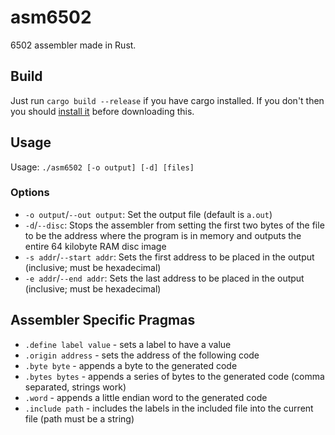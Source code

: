 # asm6502
6502 assembler made in Rust.

## Build
Just run `cargo build --release` if you have cargo installed. If you don't then you should [install it](https://doc.rust-lang.org/stable/book/ch01-01-installation.html) before downloading this.

## Usage
Usage: `./asm6502 [-o output] [-d] [files]`  

### Options
- `-o output`/`--out output`: Set the output file (default is `a.out`)
- `-d`/`--disc`: Stops the assembler from setting the first two bytes of the file to be the address where the program is in memory and outputs the entire 64 kilobyte RAM disc image
- `-s addr`/`--start addr`: Sets the first address to be placed in the output (inclusive; must be hexadecimal)
- `-e addr`/`--end addr`: Sets the last address to be placed in the output (inclusive; must be hexadecimal)

## Assembler Specific Pragmas
- `.define label value` - sets a label to have a value
- `.origin address` - sets the address of the following code
- `.byte byte` - appends a byte to the generated code
- `.bytes bytes` - appends a series of bytes to the generated code (comma separated, strings work)
- `.word` - appends a little endian word to the generated code
- `.include path` - includes the labels in the included file into the current file (path must be a string)
